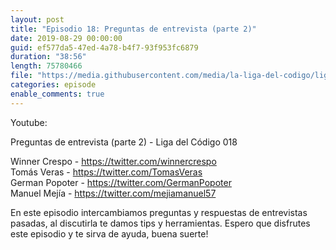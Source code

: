 ```yaml
---
layout: post
title: "Episodio 18: Preguntas de entrevista (parte 2)"
date: 2019-08-29 00:00:00
guid: ef577da5-47ed-4a78-b4f7-93f953fc6879
duration: "38:56"
length: 75780466
file: "https://media.githubusercontent.com/media/la-liga-del-codigo/ligadelcodigo/master/files/2019-08-29-preguntas-de-entrevista-parte-2.mp3"
categories: episode
enable_comments: true
---
```


Youtube: 

Preguntas de entrevista (parte 2) - Liga del Código 018

Winner Crespo - https://twitter.com/winnercrespo
<br/>Tomás Veras - https://twitter.com/TomasVeras
<br/>German Popoter - https://twitter.com/GermanPopoter
<br/>Manuel Mejía - https://twitter.com/mejiamanuel57

En este episodio intercambiamos preguntas y respuestas de entrevistas pasadas, al discutirla te damos tips y herramientas. Espero que disfrutes este episodio y te sirva de ayuda, buena suerte!
